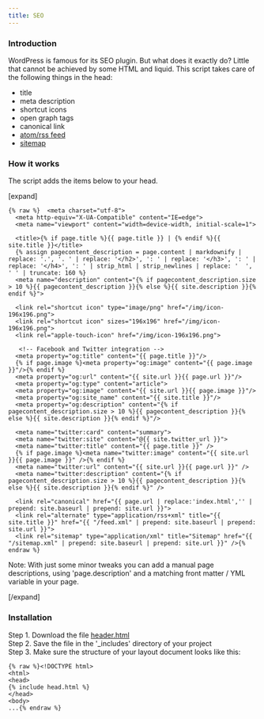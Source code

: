 ```yaml
---
title: SEO
---
```


### Introduction

WordPress is famous for its SEO plugin. But what does it exactly do? Little that cannot be achieved by some HTML and liquid. This script takes care of the following things in the head:

- title
- meta description
- shortcut icons
- open graph tags
- canonical link
- [atom/rss feed](/without-plugin/rss-feed)
- [sitemap](/without-plugin/sitemap)

### How it works

The script adds the items below to your head.

[expand]

```
{% raw %}  <meta charset="utf-8">
  <meta http-equiv="X-UA-Compatible" content="IE=edge">
  <meta name="viewport" content="width=device-width, initial-scale=1">

  <title>{% if page.title %}{{ page.title }} | {% endif %}{{ site.title }}</title>
  {% assign pagecontent_description = page.content | markdownify | replace: '.', '. ' | replace: '</h2>', ': ' | replace: '</h3>', ': ' | replace: '</h4>', ': ' | strip_html | strip_newlines | replace: '  ', ' ' | truncate: 160 %}
  <meta name="description" content="{% if pagecontent_description.size > 10 %}{{ pagecontent_description }}{% else %}{{ site.description }}{% endif %}">
  
  <link rel="shortcut icon" type="image/png" href="/img/icon-196x196.png">
  <link rel="shortcut icon" sizes="196x196" href="/img/icon-196x196.png">
  <link rel="apple-touch-icon" href="/img/icon-196x196.png">

   <!-- Facebook and Twitter integration -->
  <meta property="og:title" content="{{ page.title }}"/>
  {% if page.image %}<meta property="og:image" content="{{ page.image }}"/>{% endif %}
  <meta property="og:url" content="{{ site.url }}{{ page.url }}"/>
  <meta property="og:type" content="article">
  <meta property="og:image" content="{{ site.url }}{{ page.image }}"/>
  <meta property="og:site_name" content="{{ site.title }}"/>
  <meta property="og:description" content="{% if pagecontent_description.size > 10 %}{{ pagecontent_description }}{% else %}{{ site.description }}{% endif %}"/>
  
  <meta name="twitter:card" content="summary">
  <meta name="twitter:site" content="@{{ site.twitter_url }}">
  <meta name="twitter:title" content="{{ page.title }}" />
  {% if page.image %}<meta name="twitter:image" content="{{ site.url }}{{ page.image }}" />{% endif %}
  <meta name="twitter:url" content="{{ site.url }}{{ page.url }}" />
  <meta name="twitter:description" content="{% if pagecontent_description.size > 10 %}{{ pagecontent_description }}{% else %}{{ site.description }}{% endif %}" />

  <link rel="canonical" href="{{ page.url | replace:'index.html','' | prepend: site.baseurl | prepend: site.url }}">
  <link rel="alternate" type="application/rss+xml" title="{{ site.title }}" href="{{ "/feed.xml" | prepend: site.baseurl | prepend: site.url }}">
  <link rel="sitemap" type="application/xml" title="Sitemap" href="{{ "/sitemap.xml" | prepend: site.baseurl | prepend: site.url }}" />{% endraw %}
```

Note: With just some minor tweaks you can add a manual page descriptions, using 'page.description' and a matching front matter / YML variable in your page. 

[/expand]

### Installation

Step 1. Download the file [header.html](https://raw.githubusercontent.com/jhvanderschee/jekyllcodex/gh-pages/_includes/header.html)
<br />Step 2. Save the file in the '_includes' directory of your project
<br />Step 3. Make sure the structure of your layout document looks like this:

```
{% raw %}<!DOCTYPE html>
<html>
<head>
{% include head.html %}
</head>
<body>
...{% endraw %}
```

